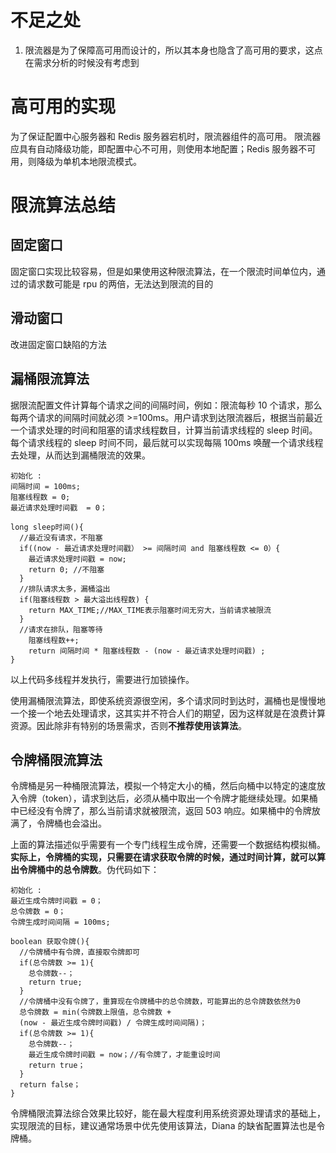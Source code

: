 # 不足之处
1. 限流器是为了保障高可用而设计的，所以其本身也隐含了高可用的要求，这点在需求分析的时候没有考虑到

# 高可用的实现
为了保证配置中心服务器和 Redis 服务器宕机时，限流器组件的高可用。
限流器应具有自动降级功能，即配置中心不可用，则使用本地配置；Redis 服务器不可用，则降级为单机本地限流模式。

# 限流算法总结
## 固定窗口
固定窗口实现比较容易，但是如果使用这种限流算法，在一个限流时间单位内，通过的请求数可能是 rpu 的两倍，无法达到限流的目的
## 滑动窗口
改进固定窗口缺陷的方法
## 漏桶限流算法
据限流配置文件计算每个请求之间的间隔时间，例如：限流每秒 10 个请求，那么每两个请求的间隔时间就必须 >=100ms。用户请求到达限流器后，根据当前最近一个请求处理的时间和阻塞的请求线程数目，计算当前请求线程的 sleep 时间。每个请求线程的 sleep 时间不同，最后就可以实现每隔 100ms 唤醒一个请求线程去处理，从而达到漏桶限流的效果。
```shell
初始化 :
间隔时间 = 100ms;
阻塞线程数 = 0;
最近请求处理时间戳  = 0；

long sleep时间(){
  //最近没有请求，不阻塞
  if((now - 最近请求处理时间戳） >= 间隔时间 and 阻塞线程数 <= 0）{
    最近请求处理时间戳 = now;
    return 0; //不阻塞
  }
  //排队请求太多，漏桶溢出
  if(阻塞线程数 > 最大溢出线程数) {
    return MAX_TIME;//MAX_TIME表示阻塞时间无穷大，当前请求被限流
  }
  //请求在排队，阻塞等待
    阻塞线程数++;
    return 间隔时间 * 阻塞线程数 - (now - 最近请求处理时间戳) ;
}
```
以上代码多线程并发执行，需要进行加锁操作。

使用漏桶限流算法，即使系统资源很空闲，多个请求同时到达时，漏桶也是慢慢地一个接一个地去处理请求，这其实并不符合人们的期望，因为这样就是在浪费计算资源。因此除非有特别的场景需求，否则**不推荐使用该算法**。

## 令牌桶限流算法
令牌桶是另一种桶限流算法，模拟一个特定大小的桶，然后向桶中以特定的速度放入令牌（token），请求到达后，必须从桶中取出一个令牌才能继续处理。如果桶中已经没有令牌了，那么当前请求就被限流，返回 503 响应。如果桶中的令牌放满了，令牌桶也会溢出。

上面的算法描述似乎需要有一个专门线程生成令牌，还需要一个数据结构模拟桶。**实际上，令牌桶的实现，只需要在请求获取令牌的时候，通过时间计算，就可以算出令牌桶中的总令牌数**。伪代码如下：
```shell
初始化 :
最近生成令牌时间戳 = 0；
总令牌数 = 0；
令牌生成时间间隔 = 100ms;

boolean 获取令牌(){
  //令牌桶中有令牌，直接取令牌即可
  if(总令牌数 >= 1){
    总令牌数--；
    return true;
  }
  //令牌桶中没有令牌了，重算现在令牌桶中的总令牌数，可能算出的总令牌数依然为0
  总令牌数 = min(令牌数上限值，总令牌数 + 
  (now - 最近生成令牌时间戳) / 令牌生成时间间隔)；
  if(总令牌数 >= 1){
    总令牌数--；
    最近生成令牌时间戳 = now；//有令牌了，才能重设时间
    return true；
  }
  return false；
}
```
令牌桶限流算法综合效果比较好，能在最大程度利用系统资源处理请求的基础上，实现限流的目标，建议通常场景中优先使用该算法，Diana 的缺省配置算法也是令牌桶。